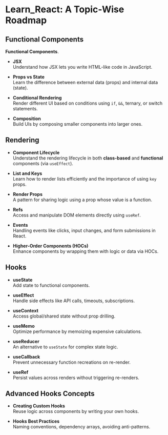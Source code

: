 # Learn_React: A Topic-Wise Roadmap

## Functional Components

**Functional Components**.

- **JSX**  
  Understand how JSX lets you write HTML-like code in JavaScript.

- **Props vs State**  
  Learn the difference between external data (props) and internal data (state).

- **Conditional Rendering**  
  Render different UI based on conditions using `if`, `&&`, ternary, or switch statements.

- **Composition**  
  Build UIs by composing smaller components into larger ones.


## Rendering

- **Component Lifecycle**  
  Understand the rendering lifecycle in both **class-based** and **functional** components (via `useEffect`).

- **List and Keys**  
  Learn how to render lists efficiently and the importance of using `key` props.

- **Render Props**  
  A pattern for sharing logic using a prop whose value is a function.

- **Refs**  
  Access and manipulate DOM elements directly using `useRef`.

- **Events**  
  Handling events like clicks, input changes, and form submissions in React.

- **Higher-Order Components (HOCs)**  
  Enhance components by wrapping them with logic or data via HOCs.

## Hooks

- **useState**  
  Add state to functional components.

- **useEffect**  
  Handle side effects like API calls, timeouts, subscriptions.

- **useContext**  
  Access global/shared state without prop drilling.

- **useMemo**  
  Optimize performance by memoizing expensive calculations.

- **useReducer**  
  An alternative to `useState` for complex state logic.

- **useCallback**  
  Prevent unnecessary function recreations on re-render.

- **useRef**  
  Persist values across renders without triggering re-renders.


## Advanced Hooks Concepts

- **Creating Custom Hooks**  
  Reuse logic across components by writing your own hooks.

- **Hooks Best Practices**  
  Naming conventions, dependency arrays, avoiding anti-patterns.




